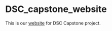 # DSC_capstone_website
This is our [website](https://yuxinguo13.github.io/DSC_capstone_website/) for DSC Capstone project.
